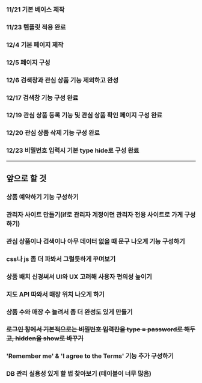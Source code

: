 ### 11/21 기본 베이스 제작
### 11/23 템플릿 적용 완료
### 12/4 기본 페이지 제작
### 12/5 페이지 구성
### 12/6 검색창과 관심 상품 기능 제외하고 완성
### 12/17 검색창 기능 구성 완료
### 12/19 관심 상품 등록 기능 및 관심 상품 확인 페이지 구성 완료
### 12/20 관심 상품 삭제 기능 구성 완료
### 12/23 비밀번호 입력시 기본 type hide로 구성 완료
------------
## 앞으로 할 것
### 상품 예약하기 기능 구성하기
### 관리자 사이트 만들기(if로 관리자 계정이면 관리자 전용 사이트로 가게 구성하기)
### 관심 상품이나 검색이나 아무 데이터 없을 때 문구 나오게 기능 구성하기
### css나 js 좀 더 파봐서 그럴듯하게 꾸며보기
### 상품 배치 신경써서 UI와 UX 고려해 사용자 편의성 높이기
### 지도 API 따와서 매장 위치 나오게 하기
### 상품 수와 매장 수 늘려서 좀 더 완성도 있게 만들기
### ~~로그인 창에서 기본적으로는 비밀번호 입력칸을 type = password로 해두고, hidden을 show로 바꾸기~~
### 'Remember me' & 'I agree to the Terms' 기능 추가 구성하기
### DB 관리 실용성 있게 할 법 찾아보기 (테이블이 너무 많음)